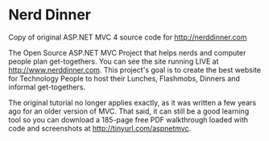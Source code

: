 Nerd Dinner
===========

Copy of original ASP.NET MVC 4 source code for http://nerddinner.com

The Open Source ASP.NET MVC Project that helps nerds and computer people plan get-togethers. You can see the site running LIVE at http://www.nerddinner.com. This project's goal is to create the best website for Technology People to host their Lunches, Flashmobs, Dinners and informal get-togethers.

The original tutorial no longer applies exactly, as it was written a few years ago for an older version of MVC. That said, it can still be a good learning tool so you can download a 185-page free PDF walkthrough loaded with code and screenshots at http://tinyurl.com/aspnetmvc.